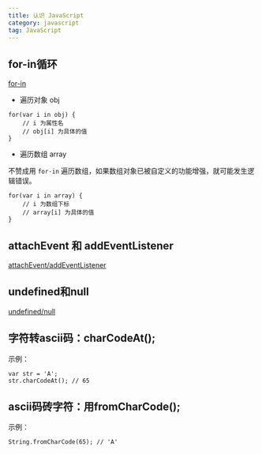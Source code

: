 ```yaml
---
title: 认识 JavaScript
category: javascript
tag: JavaScript
---
```


## for-in循环

[for-in](http://www.nowamagic.net/librarys/veda/detail/1625)

+ 遍历对象 obj

~~~
for(var i in obj) {
    // i 为属性名
    // obj[i] 为具体的值
}
~~~

+ 遍历数组 array

不赞成用 `for-in` 遍历数组，如果数组对象已被自定义的功能增强，就可能发生逻辑错误。

~~~
for(var i in array) {
    // i 为数组下标
    // array[i] 为具体的值
}
~~~

## attachEvent 和 addEventListener

[attachEvent/addEventListener](http://blog.163.com/wangzhengquan85@126/blog/static/36082995201011812341235/)

## undefined和null

[undefined/null](http://www.jb51.net/article/24959.htm)

## 字符转ascii码：charCodeAt();

示例：

~~~
var str = 'A';
str.charCodeAt(); // 65
~~~

## ascii码砖字符：用fromCharCode();

示例：

~~~
String.fromCharCode(65); // 'A'
~~~